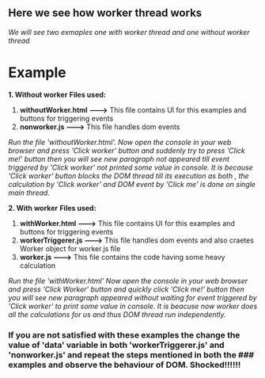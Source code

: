 ## Here we see how worker thread works

*We will see two exmaples one with worker thread and one without worker thread*


# Example

**1. Without worker**
   **Files used:**
   1. **withoutWorker.html --->** This file contains UI for this examples and buttons for triggering events
   2. **nonworker.js --->** This file handles dom events

   *Run the file 'withoutWorker.html'. Now open the console in your web browser and press 'Click worker' button and suddenly try to press 'Click me!' button then you will see new*    *paragraph not appeared till event triggered by 'Click worker' not printed some value in console. It is because 'Click worker' button blocks the DOM thread till its execution*    *as both , the calculation by 'Click worker' and DOM event by 'Click me' is done on single main thread.*

**2. With worker**
   **Files used:**
   1. **withWorker.html --->** This file contains UI for this examples and buttons for triggering events
   2. **workerTriggerer.js --->** This file handles dom events and also craetes Worker object for worker.js file
   3. **worker.js --->** This file contains the code having some heavy calculation

   *Run the file 'withWorker.html' Now open the console in your web browser and press 'Click Worker' button and quickly click 'Click me!' button then you will see new paragraph*      *appeared without waiting for event triggered by 'Click worker' to print some value in console. It is beacuse now worker does all the calculations for us and thus DOM thread*      *run independently.*

### If you are not satisfied with these examples the change the value of 'data' variable in both 'workerTriggerer.js' and 'nonworker.js' and repeat the steps mentioned in both the ### examples and observe the behaviour of DOM. Shocked!!!!!!
